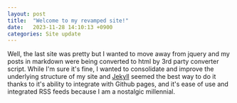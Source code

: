 ```yaml
---
layout: post
title:  "Welcome to my revamped site!"
date:   2023-11-28 14:10:13 +0900
categories: Site update
---
```

Well, the last site was pretty but I wanted to move away from jquery and my posts in markdown were being converted to html by 3rd party converter script. While I'm sure it's fine, I wanted to consolidate and improve the underlying structure of my site and [Jekyll](https://jekyllrb.com/) seemed the best way to do it thanks to it's ability to integrate with Github pages, and it's ease of use and integrated RSS feeds because I am a nostalgic millennial.

